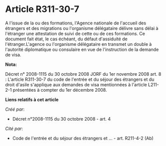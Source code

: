 # Article R311-30-7

A l'issue de la ou des formations, l'Agence nationale de l'accueil des étrangers et des migrations ou l'organisme délégataire
délivre sans délai à l'étranger une attestation de suivi de cette ou de ces formations. Ce document fait état, le cas
échéant, du défaut d'assiduité de l'étranger.L'agence ou l'organisme délégataire en transmet un double à l'autorité
diplomatique ou consulaire en vue de l'instruction de la demande de visa.

**Nota:**

Décret n° 2008-1115 du 30 octobre 2008 JORF du 1er novembre 2008 art. 8 : L'article R311-30-7 du code de l'entrée et du
séjour des étrangers et du droit d'asile s'applique aux demandes de visa mentionnées à l'article L211-2-1 présentées à
compter du 1er décembre 2008.

**Liens relatifs à cet article**

_Créé par_:

  - Décret n°2008-1115 du 30 octobre 2008 - art. 4

_Cité par_:

  - Code de l'entrée et du séjour des étrangers et ... - art. R211-4-2 (Ab)
